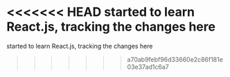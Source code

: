 <<<<<<< HEAD
started to learn React.js, tracking the changes here
=======
started to learn React.js, tracking the changes here
>>>>>>> a70ab9febf96d33660e2c86f181e03e37ad1c6a7
